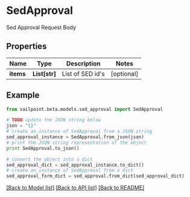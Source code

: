 # SedApproval

Sed Approval Request Body

## Properties

Name | Type | Description | Notes
------------ | ------------- | ------------- | -------------
**items** | **List[str]** | List of SED id&#39;s | [optional] 

## Example

```python
from sailpoint.beta.models.sed_approval import SedApproval

# TODO update the JSON string below
json = "{}"
# create an instance of SedApproval from a JSON string
sed_approval_instance = SedApproval.from_json(json)
# print the JSON string representation of the object
print SedApproval.to_json()

# convert the object into a dict
sed_approval_dict = sed_approval_instance.to_dict()
# create an instance of SedApproval from a dict
sed_approval_form_dict = sed_approval.from_dict(sed_approval_dict)
```
[[Back to Model list]](../README.md#documentation-for-models) [[Back to API list]](../README.md#documentation-for-api-endpoints) [[Back to README]](../README.md)



